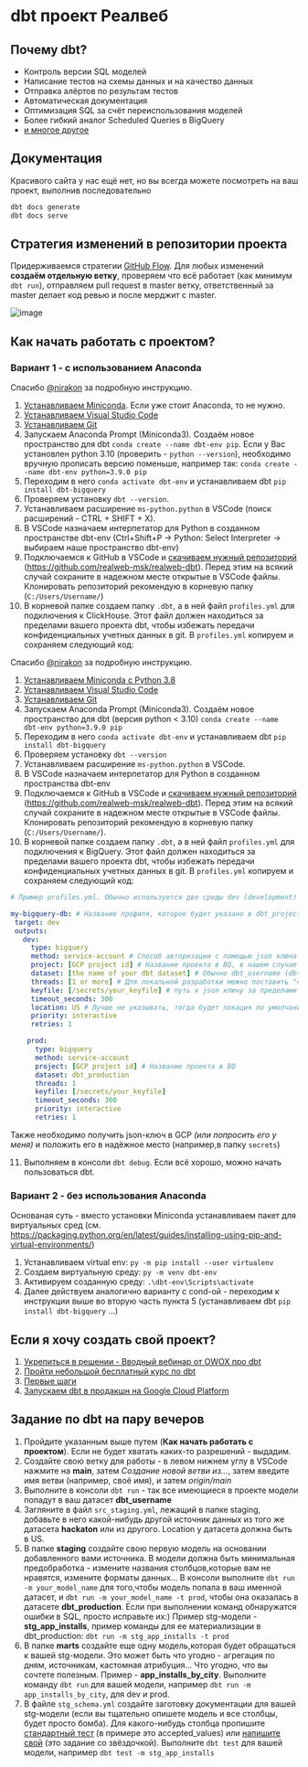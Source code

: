 # dbt проект Реалвеб

## Почему dbt?

* Контроль версии SQL моделей
* Написание тестов на схемы данных и на качество данных
* Отправка алёртов по результам тестов
* Автоматическая документация
* Оптимизация SQL за счёт переиспользования моделей
* Более гибкий аналог Scheduled Queries в BigQuery
* [и многое другое](https://docs.getdbt.com/docs/introduction)

## Документация

Красивого сайта у нас ещё нет, но вы всегда можете посмотреть на ваш проект, выполнив последовательно
```sh
dbt docs generate
dbt docs serve
``` 

## Стратегия изменений в репозитории проекта

Придерживаемся стратегии [GitHub Flow](https://docs.github.com/en/get-started/quickstart/github-flow). Для любых изменений **создаём отдельную ветку**, проверяем что всё работает (как минимум `dbt run`), отправляем pull request в master ветку, ответственный за master делает код ревью и после мерджит с master.

![image](https://user-images.githubusercontent.com/43750521/170499387-7873e660-1654-469e-a940-69b70f432189.png)

## Как начать работать с проектом?

### Вариант 1 - с использованием Anaconda

Спасибо [@nirakon](https://github.com/nirakon) за подробную инструкцию.

1. [Устанавливаем Miniconda](https://docs.conda.io/en/latest/miniconda.html). Если уже стоит Anaconda, то не нужно.
2. [Устанавливаем Visual Studio Code](https://code.visualstudio.com/download)
3. [Устанавливаем Git](https://git-scm.com/download)
4. Запускаем Anaconda Prompt (Miniconda3). Создаём новое пространство для dbt `conda create --name dbt-env pip`.
Если у Вас установлен python 3.10 (проверить - `python --version`), необходимо вручную прописать версию поменьше, например так: `conda create --name dbt-env python=3.9.0 pip`
5. Переходим в него `conda activate dbt-env` и устанавливаем dbt  `pip install dbt-bigquery`
6. Проверяем установку `dbt --version`. 
7. Устанавливаем расширение `ms-python.python` в VSCode (поиск расширений - CTRL + SHIFT + X).
8. В VSCode назначаем интерпетатор для Python в созданном пространстве dbt-env (Ctrl+Shift+P -> Python: Select Interpreter -> выбираем наше пространство dbt-env)
9. Подключаемся к GitHub в VSCode и [скачиваем нужный репозиторий](https://code.visualstudio.com/docs/editor/versioncontrol#_cloning-a-repository) (https://github.com/realweb-msk/realweb-dbt). Перед этим на всякий случай сохраните в надежном месте открытые в VSCode файлы. Клонировать репозиторий рекомендую в корневую папку (`C:/Users/Username/`)
10. В корневой папке создаем папку `.dbt`,  а в ней файл `profiles.yml` для подключения к ClickHouse. Этот файл должен находиться за пределами вашего проекта dbt, чтобы избежать передачи конфиденциальных учетных данных в git. В `profiles.yml` копируем и сохраняем следующий код:

Спасибо [@nirakon](https://github.com/nirakon) за подробную инструкцию.

1. [Устанавливаем Miniconda с Python 3.8](https://docs.conda.io/en/latest/miniconda.html)
2. [Устанавливаем Visual Studio Code](https://code.visualstudio.com/download)
3. [Устанавливаем Git](https://git-scm.com/download)
4. Запускаем Anaconda Prompt (Miniconda3). Создаём новое пространство для dbt (версия python < 3.10) `conda create --name dbt-env python=3.9.0 pip`
5. Переходим в него `conda activate dbt-env` и устанавливаем dbt `pip install dbt-bigquery`
6. Проверяем установку `dbt --version`
7. Устанавливаем расширение `ms-python.python` в VSCode.
8. В VSCode назначаем интерпетатор для Python в созданном пространства dbt-env
9. Подключаемся к GitHub в VSCode и [скачиваем нужный репозиторий](https://code.visualstudio.com/docs/editor/versioncontrol#_cloning-a-repository) (https://github.com/realweb-msk/realweb-dbt). Перед этим на всякий случай сохраните в надежном месте открытые в VSCode файлы. Клонировать репозиторий рекомендую в корневую папку (`C:/Users/Username/`).
10. В корневой папке создаем папку `.dbt`,  а в ней файл `profiles.yml` для подключения к BigQuery. Этот файл должен находиться за пределами вашего проекта dbt, чтобы избежать передачи конфиденциальных учетных данных в git. В `profiles.yml` копируем и сохраняем следующий код: 

 ```yml
# Пример profiles.yml. Обычно используется две среды dev (development) и prod (production)

my-bigquery-db: # Название профиля, которое будет указано в dbt_project.yml в profile. В данном случае это "realweb"
  target: dev 
  outputs:
    dev:
      type: bigquery
      method: service-account # Способ авторизации с помощью json ключа
      project: [GCP project id] # Название проекта в BQ, в нашем случае это realweb-152714
      dataset: [the name of your dbt dataset] # Обычно dbt_username (dbt_rsultanov)
      threads: [1 or more] # Для локальной разработки можно поставить "4"
      keyfile: [/secrets/your_keyfile] # путь к json ключу за пределами проекта dbt
      timeout_seconds: 300 
      location: US # Лучше не указывать, тогда будет локация по умолчанию, которая стоит в проекте BQ
      priority: interactive
      retries: 1

     prod:
       type: bigquery
       method: service-account 
       project: [GCP project id] # Название проекта в BQ
       dataset: dbt_production
       threads: 1
       keyfile: [/secrets/your_keyfile]
       timeout_seconds: 300
       priority: interactive
       retries: 1
 ```
Также необходимо получить json-ключ в GCP *(или попросить его у меня)* и положить его в надёжное место (например,в папку `secrets`)

11. Выполняем в консоли `dbt debug`. Если всё хорошо, можно начать пользоваться dbt.

### Вариант 2 - без использования Anaconda

Основаная суть - вместо установки Miniconda устанавливаем пакет для виртуальных сред (см. https://packaging.python.org/en/latest/guides/installing-using-pip-and-virtual-environments/)

1. Устанавливаем virtual env: `py -m pip install --user virtualenv`
2. Создаем виртуальную среду: `py -m venv dbt-env`
3. Активируем созданную среду: `.\dbt-env\Scripts\activate`
4. Далее действуем аналогично варианту с cond-ой - переходим к инструкции выше во вторую часть пункта 5 (устанавливаем dbt `pip install dbt-bigquery` ...)

## Если я хочу создать свой проект?

1. [Укрепиться в решении - Вводный вебинар от OWOX про dbt](https://www.youtube.com/watch?v=eLDV_y0Chow)
2. [Пройти небольшой бесплатный курс по dbt](https://courses.getdbt.com/)
3. [Первые шаги](https://docs.getdbt.com/dbt-cli/install/overview)
4. [Запускаем dbt в продакшн на Google Cloud Platform](https://github.com/realweb-msk/realweb-dbt)

## Задание по dbt на пару вечеров

1. Пройдите указанным выше путем (**Как начать работать с проектом**). Если не будет хватать каких-то разрешений - выдадим.
2. Создайте свою ветку для работы - в левом нижнем углу в VSCode нажмите на **main**, затем *Создание новой ветви из...*, затем введите имя ветви (например, своё имя), и затем *origin/main*
3. Выполните в консоли `dbt run` - так все имеющиеся в проекте модели попадут в ваш датасет **dbt_username**
4. Загляните в файл `src_staging.yml`, лежащий в папке staging, добавьте в него какой-нибудь другой источник данных из того же датасета **hackaton** или из другого. Location у датасета должна быть в US.
5. В папке **staging** создайте свою первую модель на основании добавленного вами источника. В модели должна быть минимальная предобработка - измените названия столбцов,которые вам не нравятся, измените форматы данных... В консоли выполните  `dbt run -m your_model_name` для того,чтобы модель попала в ваш именной датасет, и   `dbt run -m your_model_name -t prod`, чтобы она оказалась в датасете **dbt_production**. Если при выполнении команд обнаружатся ошибки в SQL, просто исправьте их:) Пример stg-модели - **stg_app_installs**, пример команды для ее материализации в dbt_production: `dbt run -m stg_app_installs -t prod`
6. В папке **marts** создайте еще одну модель,которая будет обращаться к вашей stg-модели. Это может быть что угодно - агрегация по дням, источникам, кастомная атрибуция... Что угодно, что вы сочтете полезным. Пример - **app_installs_by_city**. Выполните команду `dbt run` для вашей модели, например `dbt run -m app_installs_by_city`, для dev и prod.
7. В файле `stg_schema.yml` создайте заготовку документации для вашей stg-модели (если вы тщательно опишете модель и все столбцы, будет просто бомба). Для какого-нибудь столбца пропишите [стандартный тест](https://docs.getdbt.com/docs/building-a-dbt-project/tests#generic-tests) (в примере это accepted_values) или [напишите свой](https://docs.getdbt.com/docs/building-a-dbt-project/tests#getting-started) (это задание со звёздочкой). Выполните `dbt test` для вашей модели, например `dbt test -m stg_app_installs`

